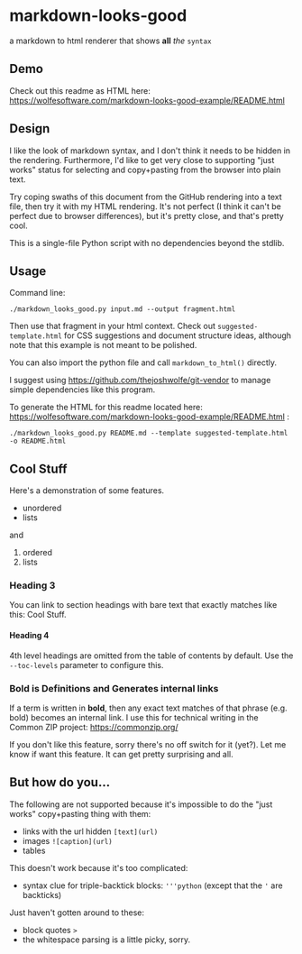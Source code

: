 # markdown-looks-good

a markdown to html renderer that shows **all** _the_ `syntax`

## Demo

Check out this readme as HTML here: https://wolfesoftware.com/markdown-looks-good-example/README.html

## Design

I like the look of markdown syntax, and I don't think it needs to be hidden in the rendering.
Furthermore, I'd like to get very close to supporting "just works" status for selecting and copy+pasting from the browser into plain text.

Try coping swaths of this document from the GitHub rendering into a text file, then try it with my HTML rendering.
It's not perfect (I think it can't be perfect due to browser differences), but it's pretty close, and that's pretty cool.

This is a single-file Python script with no dependencies beyond the stdlib.

## Usage

Command line:

```
./markdown_looks_good.py input.md --output fragment.html
```

Then use that fragment in your html context.
Check out `suggested-template.html` for CSS suggestions and document structure ideas,
although note that this example is not meant to be polished.

You can also import the python file and call `markdown_to_html()` directly.

I suggest using https://github.com/thejoshwolfe/git-vendor to manage simple dependencies like this program.

To generate the HTML for this readme located here: https://wolfesoftware.com/markdown-looks-good-example/README.html :

```
./markdown_looks_good.py README.md --template suggested-template.html -o README.html
```

## Cool Stuff

Here's a demonstration of some features.

* unordered
* lists

and

1. ordered
2. lists

### Heading 3

You can link to section headings with bare text that exactly matches like this: Cool Stuff.

#### Heading 4

4th level headings are omitted from the table of contents by default. Use the `--toc-levels` parameter to configure this.

### Bold is Definitions and Generates internal links

If a term is written in **bold**, then any exact text matches of that phrase (e.g. bold) becomes an internal link.
I use this for technical writing in the Common ZIP project: https://commonzip.org/

If you don't like this feature, sorry there's no off switch for it (yet?). Let me know if want this feature.
It can get pretty surprising and all.

## But how do you...

The following are not supported because it's impossible to do the "just works" copy+pasting thing with them:

* links with the url hidden `[text](url)`
* images `![caption](url)`
* tables

This doesn't work because it's too complicated:

* syntax clue for triple-backtick blocks: `'''python` (except that the `'` are backticks)

Just haven't gotten around to these:

* block quotes `>`
* the whitespace parsing is a little picky, sorry.
